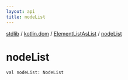 ```yaml
---
layout: api
title: nodeList
---
```

[stdlib](../../index.md) / [kotlin.dom](../index.md) / [ElementListAsList](index.md) / [nodeList](nodeList.md)

# nodeList

```
val nodeList: NodeList
```
